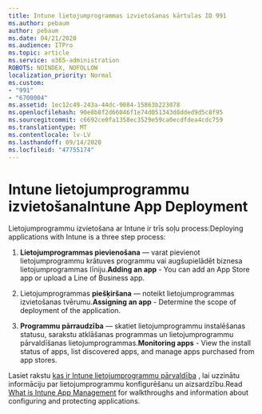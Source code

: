 ```yaml
---
title: Intune lietojumprogrammas izvietošanas kārtulas ID 991
ms.author: pebaum
author: pebaum
ms.date: 04/21/2020
ms.audience: ITPro
ms.topic: article
ms.service: o365-administration
ROBOTS: NOINDEX, NOFOLLOW
localization_priority: Normal
ms.custom:
- "991"
- "6700004"
ms.assetid: 1ec12c49-243a-44dc-9084-15863b223078
ms.openlocfilehash: 90e8b8f2d66046f1e74d051343d8dded9d5c8f95
ms.sourcegitcommit: c6692ce0fa1358ec3529e59ca0ecdfdea4cdc759
ms.translationtype: MT
ms.contentlocale: lv-LV
ms.lasthandoff: 09/14/2020
ms.locfileid: "47755174"
---
```

# <a name="intune-app-deployment"></a><span data-ttu-id="ac6bf-102">Intune lietojumprogrammu izvietošana</span><span class="sxs-lookup"><span data-stu-id="ac6bf-102">Intune App Deployment</span></span>

<span data-ttu-id="ac6bf-103">Lietojumprogrammu izvietošana ar Intune ir trīs soļu process:</span><span class="sxs-lookup"><span data-stu-id="ac6bf-103">Deploying applications with Intune is a three step process:</span></span>
  
1. <span data-ttu-id="ac6bf-104">**Lietojumprogrammas pievienošana** — varat pievienot lietojumprogrammu krātuves programmu vai augšupielādēt biznesa lietojumprogrammas līniju.</span><span class="sxs-lookup"><span data-stu-id="ac6bf-104">**Adding an app** - You can add an App Store app or upload a Line of Business app.</span></span>

2. <span data-ttu-id="ac6bf-105">Lietojumprogrammas **piešķiršana** — noteikt lietojumprogrammas izvietošanas tvērumu.</span><span class="sxs-lookup"><span data-stu-id="ac6bf-105">**Assigning an app** - Determine the scope of deployment of the application.</span></span>

3. <span data-ttu-id="ac6bf-106">**Programmu pārraudzība** — skatiet lietojumprogrammu instalēšanas statusu, sarakstu atklāšanas programmas un lietojumprogrammu pārvaldīšanas lietojumprogrammas.</span><span class="sxs-lookup"><span data-stu-id="ac6bf-106">**Monitoring apps** - View the install status of apps, list discovered apps, and manage apps purchased from app stores.</span></span>

<span data-ttu-id="ac6bf-107">Lasiet rakstu [kas ir Intune lietojumprogrammu pārvaldība](https://docs.microsoft.com/intune/app-management) , lai uzzinātu informāciju par lietojumprogrammu konfigurēšanu un aizsardzību.</span><span class="sxs-lookup"><span data-stu-id="ac6bf-107">Read [What is Intune App Management](https://docs.microsoft.com/intune/app-management) for walkthroughs and information about configuring and protecting applications.</span></span>
  
